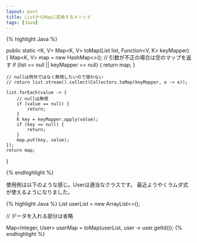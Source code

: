 ```yaml
---
layout: post
title: ListからMapに変換するメソッド
tags: [Java]
---
```





{% highlight Java  %}

public static <K, V> Map<K, V> toMap(List<V> list, Function<V, K> keyMapper) {
	Map<K, V> map = new HashMap<>();
	// 引数が不正の場合は空のマップを返す
	if (list == null || keyMapper == null) {
		return map;
	}

	// nullは例外ではなく無視したいので使わない
	// return list.stream().collect(Collectors.toMap(keyMapper, e -> e));

	list.forEach(value -> {
		// nullは無視
		if (value == null) {
			return;
		}
		K key = keyMapper.apply(value);
		if (key == null) {
			return;
		}
		map.put(key, value);
	});
	return map;
}

{% endhighlight %}

使用例は以下のような感じ。Userは適当なクラスです。
最近ようやくラムダ式が使えるようになりました。


{% highlight Java  %}
List<User> userList = new ArrayList<>();

// データを入れる部分は省略

Map<Integer, User> userMap = toMap(userList, user -> user.getId());
{% endhighlight %}

